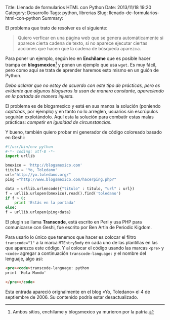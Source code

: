 Title: Llenado de formularios HTML con Python
Date: 2013/11/18 19:20
Category: Desarrollo 
Tags: python, librerias 
Slug: llenado-de-formularios-html-con-python
Summary: 

El problema que trato de resolver es el siguiente:

> Quiero verficar en una página web que se genera automáticamente si aparece cierta cadena de texto, si no aparece ejecutar ciertas acciones que hacen que la cadena de búsqueda aparezca.

Para poner un ejemplo, según leo en **Enchilame** que es posible hacer trampa en **blogsmexico**[^1] y ponen un ejemplo que usa `wget`. Es muy fácil, pero como aquí se trata de aprender haremos esto mismo en un guión de Python.

_Debo aclarar que no estoy de acuerdo con este tipo de prácticas, pero es evidente que algunos blogueros la usan de manera constante, apareciendo en la portada de manera injusta._

[^1]: Ambos sitios, enchílame y blogsmexico ya murieron por la patria.

El problema es de blogsmexico y está en sus manos la solución (poniendo _captchas_, por ejemplo) y en tanto no lo arreglen, usuarios sin escrúpulos seguirán explotándolo. Aquí esta la solución para combatir estas malas prácticas: _competir en igualdad de circunstancias_.

Y bueno, también quiero probar mi generador de código coloreado basado en Geshi:

```python
#!/usr/bin/env python
#-*- coding: utf-8 -*-
import urllib

bmexico = 'http://blogsmexico.com'
titulo = 'Yo, Toledano'
url="http://yo.toledano.org/"
ping ="http://www.blogsmexico.com/hacerping.php?"

data = urllib.urlencode({"titulo" : titulo, "url" : url})
f = urllib.urlopen(bmexico).read().find('toledano')
if f > 0:
    print 'Estás en la portada'
else:
f = urllib.urlopen(ping+data)
```

El plugin se llama **Transcode**, está escrito en Perl y usa PHP para comunicarse con Geshi, fue escrito por Ben Artin de Periodic Kigdom.

Para usarlo lo único que tenemos que hacer es colocar el filtro `transcode="1"` a la marca `MTEntryBody` en cada uno de las plantillas en las que aparezca este código. Y al colocar el código usando las marcas `<pre>` y `<code>` agregar a continuación `transcode-language:` y el nombre del lenguaje, algo asi:

```html
<pre><code>transcode-language: python
print 'Hola Mundo'

</pre></code>
```

<div data-alert class="alert-box">Esta entrada apareció orignalmente en el blog «Yo, Toledano» el 4 de septiembre de 2006. Su contenido podría estar desactualizado.</div>
